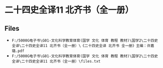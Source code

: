 # 二十四史全译11 北齐书（全一册）

## Files

- `F:/5000G电子书\G01-文化科学教育体育(国学 文化 体育 教程 教材)\国学2\二十四史全译\二十四史全译11 北齐书（全一册）\《二十四史全译 北齐书 全一册》主编：许嘉璐.pdf`
- `F:/5000G电子书\G01-文化科学教育体育(国学 文化 体育 教程 教材)\国学2\二十四史全译\二十四史全译11 北齐书（全一册）\files.txt`
